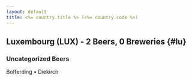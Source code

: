 ```yaml
---
layout: default
title: <%= country.title %> (<%= country.code %>)
---
```


## Luxembourg (LUX) - 2 Beers, 0 Breweries {#lu}



### Uncategorized Beers

Bofferding   • Diekirch  



 

